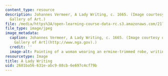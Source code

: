 ```yaml
---
content_type: resource
description: Johannes Vermeer, A Lady Writing, c. 1665. (Image courtesy of the National
  Gallery of Art.)
file: /media/https%3A/open-learning-course-data-rc.s3.amazonaws.com/21l-003-introduction-to-fiction-spring-2002/2681ba56631eabc988cb6e697c4cf79b_21l-003s02.jpg
file_type: image/jpeg
image_metadata:
  caption: Johannes Vermeer, A Lady Writing, c. 1665. (Image courtesy of the [National
    Gallery of Art](http://www.nga.gov).)
  credit: ''
  image-alt: Painting of a woman wearing an ermine-trimmed robe, writing at a desk.
resourcetype: Image
title: A Lady Writing
uid: 2681ba56-631e-abc9-88cb-6e697c4cf79b
---
```

